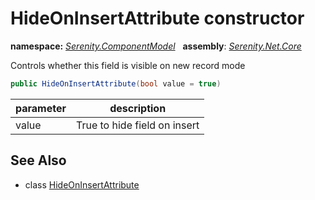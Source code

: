 # HideOnInsertAttribute constructor
**namespace:** *[Serenity.ComponentModel](../../README.md#serenity.componentmodel-namespace)*   **assembly**: *[Serenity.Net.Core](../../README.md)*

Controls whether this field is visible on new record mode

```csharp
public HideOnInsertAttribute(bool value = true)
```

| parameter | description |
| --- | --- |
| value | True to hide field on insert |

## See Also

* class [HideOnInsertAttribute](../HideOnInsertAttribute.md)